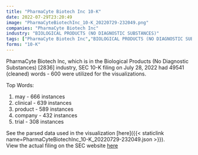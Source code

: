 ```yaml
---
title: "PharmaCyte Biotech Inc 10-K"
date: 2022-07-29T23:20:49
image: "PharmaCyteBiotechInc_10-K_20220729-232049.png"
companies: "PharmaCyte Biotech Inc"
industry: "BIOLOGICAL PRODUCTS (NO DIAGNOSTIC SUBSTANCES)"
tags: ["PharmaCyte Biotech Inc","BIOLOGICAL PRODUCTS (NO DIAGNOSTIC SUBSTANCES)","07-28-2022","10-K"]
forms: "10-K"
---
```

PharmaCyte Biotech Inc, which is in the Biological Products (No Diagnostic Substances) [2836] industry, SEC 10-K filing on July 28, 2022 had 49541 (cleaned) words - 600 were utilized for the visualizations.

Top Words:
1. may - 666 instances
2. clinical - 639 instances
3. product - 589 instances
4. company - 432 instances
5. trial - 308 instances


See the parsed data used in the visualization [here]({{< staticlink name=PharmaCyteBiotechInc_10-K_20220729-232049.json >}}).  
View the actual filing on the SEC website [here](https://www.sec.gov/Archives/edgar/data/1157075/0001683168-22-005189.txt)